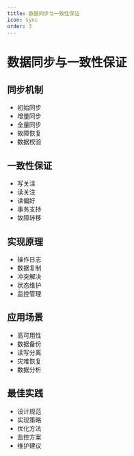 ```yaml
---
title: 数据同步与一致性保证
icon: sync
order: 3
---
```


# 数据同步与一致性保证

## 同步机制
- 初始同步
- 增量同步
- 全量同步
- 故障恢复
- 数据校验

## 一致性保证
- 写关注
- 读关注
- 读偏好
- 事务支持
- 故障转移

## 实现原理
- 操作日志
- 数据复制
- 冲突解决
- 状态维护
- 监控管理

## 应用场景
- 高可用性
- 数据备份
- 读写分离
- 灾难恢复
- 数据分析

## 最佳实践
- 设计规范
- 实现策略
- 优化方法
- 监控方案
- 维护建议
